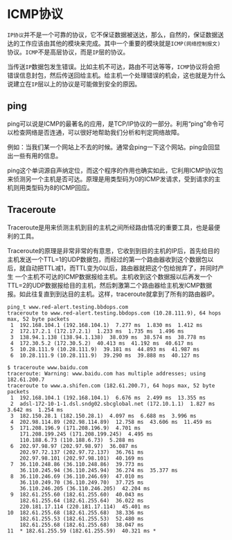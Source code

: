 <!--
 * @Author: tangdaoyong
 * @Date: 2021-02-09 14:06:41
 * @LastEditors: tangdaoyong
 * @LastEditTime: 2021-02-09 15:18:50
 * @Description: ICMP
-->
# ICMP协议

`IP协议`并不是一个可靠的协议，它不保证数据被送达，那么，自然的，保证数据送达的工作应该由其他的模块来完成。其中一个重要的模块就是`ICMP(网络控制报文)`协议。`ICMP`不是高层协议，而是`IP`层的协议。

当传送`IP`数据包发生错误。比如主机不可达，路由不可达等等，`ICMP`协议将会把错误信息封包，然后传送回给主机。给主机一个处理错误的机会，这也就是为什么说建立在`IP`层以上的协议是可能做到安全的原因。

## ping
ping可以说是ICMP的最著名的应用，是TCP/IP协议的一部分。利用“ping”命令可以检查网络是否连通，可以很好地帮助我们分析和判定网络故障。

例如：当我们某一个网站上不去的时候。通常会ping一下这个网站。ping会回显出一些有用的信息。

ping这个单词源自声纳定位，而这个程序的作用也确实如此，它利用ICMP协议包来侦测另一个主机是否可达。原理是用类型码为0的ICMP发请求，受到请求的主机则用类型码为8的ICMP回应。

## Traceroute

Traceroute是用来侦测主机到目的主机之间所经路由情况的重要工具，也是最便利的工具。

Traceroute的原理是非常非常的有意思，它收到到目的主机的IP后，首先给目的主机发送一个TTL=1的UDP数据包，而经过的第一个路由器收到这个数据包以后，就自动把TTL减1，而TTL变为0以后，路由器就把这个包给抛弃了，并同时产生 一个主机不可达的ICMP数据报给主机。主机收到这个数据报以后再发一个TTL=2的UDP数据报给目的主机，然后刺激第二个路由器给主机发ICMP数据 报。如此往复直到到达目的主机。这样，traceroute就拿到了所有的路由器IP。
```
ping_t www.red-alert.testing.bbdops.com
traceroute to www.red-alert.testing.bbdops.com (10.28.111.9), 64 hops max, 52 byte packets
 1  192.168.104.1 (192.168.104.1)  7.277 ms  1.830 ms  1.412 ms
 2  172.17.2.1 (172.17.2.1)  1.233 ms  1.735 ms  1.496 ms
 3  138.94.1.138 (138.94.1.138)  38.039 ms  38.574 ms  38.778 ms
 4  172.30.5.2 (172.30.5.2)  40.413 ms  41.192 ms  40.617 ms
 5  10.28.111.9 (10.28.111.9)  39.181 ms  44.893 ms  41.987 ms
 6  10.28.111.9 (10.28.111.9)  39.290 ms  39.888 ms  40.127 ms
```
```
$ traceroute www.baidu.com
traceroute: Warning: www.baidu.com has multiple addresses; using 182.61.200.7
traceroute to www.a.shifen.com (182.61.200.7), 64 hops max, 52 byte packets
 1  192.168.104.1 (192.168.104.1)  6.676 ms  2.499 ms  13.355 ms
 2  adsl-172-10-1-1.dsl.sndg02.sbcglobal.net (172.10.1.1)  1.827 ms  3.642 ms  1.254 ms
 3  182.150.28.1 (182.150.28.1)  4.097 ms  6.688 ms  3.996 ms
 4  202.98.114.89 (202.98.114.89)  12.758 ms  43.606 ms  11.459 ms
 5  171.208.196.9 (171.208.196.9)  4.701 ms
    171.208.199.245 (171.208.199.245)  4.495 ms
    110.188.6.73 (110.188.6.73)  5.288 ms
 6  202.97.98.97 (202.97.98.97)  36.087 ms
    202.97.72.137 (202.97.72.137)  36.761 ms
    202.97.98.101 (202.97.98.101)  40.169 ms
 7  36.110.248.86 (36.110.248.86)  39.773 ms
    36.110.245.94 (36.110.245.94)  36.274 ms  35.377 ms
 8  36.110.246.69 (36.110.246.69)  47.010 ms
    36.110.249.70 (36.110.249.70)  37.725 ms
    36.110.246.205 (36.110.246.205)  42.204 ms
 9  182.61.255.60 (182.61.255.60)  40.043 ms
    182.61.255.64 (182.61.255.64)  36.022 ms
    220.181.17.114 (220.181.17.114)  45.401 ms
10  182.61.255.68 (182.61.255.68)  38.336 ms
    182.61.255.53 (182.61.255.53)  52.480 ms
    182.61.255.68 (182.61.255.68)  38.047 ms
11  * 182.61.255.59 (182.61.255.59)  40.321 ms *
```